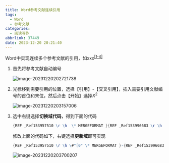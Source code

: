 ```yaml
---
title: Word参考文献连续引用
tags:
  - Word
  - 参考文献
categories:
  - 阅读写作
abbrlink: 37449
date: 2023-12-20 20:21:40
---
```

Word中实现连续多个参考文献的引用，如xxx<sup><a href="#xxx">[1-4]</a></sup>

<!--more-->

1. 首先将参考文献自动编号

   ![image-20231220202721738](https://s2.loli.net/2024/12/02/mNoKiIvWSzfBA5X.png)

2. 光标移到需要引用的位置，选择【引用】-【交叉引用】，插入需要引用文献编号的首位和末位，然后点击【开始】选择$X^2$

   ![image-20231220203157006](https://s2.loli.net/2024/12/02/2DUtcLknFs3da8W.png)

3. 选中右键选择**切换域代码**，得到下面的代码

   ```mathematica
   {REF _Ref153957510 \r \h  \* MERGEFORMAT }{REF _Ref153996683 \r \h  \* MERGEFORMAT }
   ```

   修改上面的代码如下，右键选择**更新域**即可实现

   ```mathematica
   {REF _Ref153957510 \r \h \#"[0" \* MERGEFORMAT }-{REF _Ref153996683 \r \h \#"0]" \* MERGEFORMAT }
   ```

   ![image-20231220203700207](https://s2.loli.net/2024/12/02/o9WaQGOcXg8Hvqs.png)

